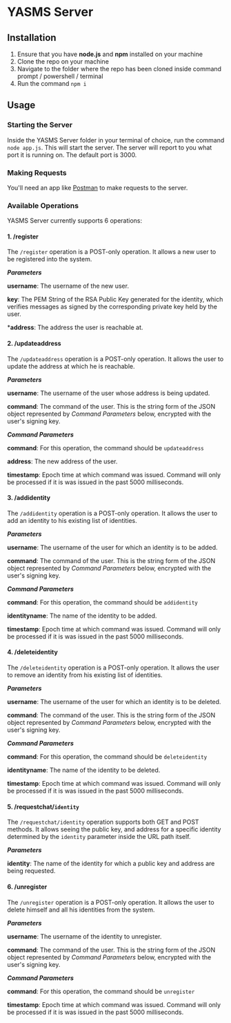 # YASMS Server
## Installation
1. Ensure that you have **node.js** and **npm** installed on your machine
2. Clone the repo on your machine
3. Navigate to the folder where the repo has been cloned inside command prompt / powershell / terminal
4. Run the command `npm i`
## Usage
### Starting the Server
Inside the YASMS Server folder in your terminal of choice, run the command `node app.js`. This will start the server.
The server will report to you what port it is running on. The default port is 3000.
### Making Requests
You'll need an app like [Postman](https://www.getpostman.com/) to make requests to the server.
### Available Operations
YASMS Server currently supports 6 operations:
#### 1. /register
The `/register` operation is a POST-only operation. It allows a new user to be registered into the system.

**_Parameters_**

**username**: The username of the new user.

**key**: The PEM String of the RSA Public Key generated for the identity, which verifies messages as signed by the corresponding private key held by the user.

***address**: The address the user is reachable at.
#### 2. /updateaddress
The `/updateaddress` operation is a POST-only operation. It allows the user to update the address at which he is reachable.

**_Parameters_**

**username**: The username of the user whose address is being updated.

**command**: The command of the user. This is the string form of the JSON object represented by _Command Parameters_ below, encrypted with the user's signing key.

**_Command Parameters_**

**command**: For this operation, the command should be `updateaddress`

**address**: The new address of the user.

**timestamp**: Epoch time at which command was issued. Command will only be processed if it is was issued in the past 5000 milliseconds.
#### 3. /addidentity
The `/addidentity` operation is a POST-only operation. It allows the user to add an identity to his existing list of identities.

**_Parameters_**

**username**: The username of the user for which an identity is to be added.

**command**: The command of the user. This is the string form of the JSON object represented by _Command Parameters_ below, encrypted with the user's signing key.

**_Command Parameters_**

**command**: For this operation, the command should be `addidentity`

**identityname**: The name of the identity to be added.

**timestamp**: Epoch time at which command was issued. Command will only be processed if it is was issued in the past 5000 milliseconds.
#### 4. /deleteidentity
The `/deleteidentity` operation is a POST-only operation. It allows the user to remove an identity from his existing list of identities.

**_Parameters_**

**username**: The username of the user for which an identity is to be deleted.

**command**: The command of the user. This is the string form of the JSON object represented by _Command Parameters_ below, encrypted with the user's signing key.

**_Command Parameters_**

**command**: For this operation, the command should be `deleteidentity`

**identityname**: The name of the identity to be deleted.

**timestamp**: Epoch time at which command was issued. Command will only be processed if it is was issued in the past 5000 milliseconds.
#### 5. /requestchat/`identity`
The `/requestchat/identity` operation supports both GET and POST methods. It allows seeing the public key, and address for a specific identity determined by the `identity` parameter inside the URL path itself.

**_Parameters_**

**identity**: The name of the identity for which a public key and address are being requested.
#### 6. /unregister
The `/unregister` operation is a POST-only operation. It allows the user to delete himself and all his identities from the system.

**_Parameters_**

**username**: The username of the identity to unregister.

**command**: The command of the user. This is the string form of the JSON object represented by _Command Parameters_ below, encrypted with the user's signing key.

**_Command Parameters_**

**command**: For this operation, the command should be `unregister`

**timestamp**: Epoch time at which command was issued. Command will only be processed if it is was issued in the past 5000 milliseconds.
